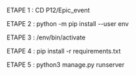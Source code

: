 


ETAPE 1 : CD P12/Epic_event




ETAPE 2 : python -m pip install --user env


ETAPE 3 : /env/bin/activate



ETAPE 4 : pip install -r requirements.txt




ETAPE 5 : python3 manage.py runserver



